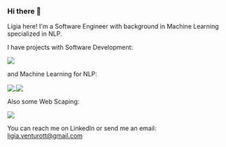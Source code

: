 ### Hi there 👋

Lígia here!
I'm a Software Engineer with background in Machine Learning specialized in NLP.


I have projects with Software Development:

<img align="center" src="https://github-readme-stats.vercel.app/api/pin?username=ligiaiv&repo=Module02_GS08&theme=swift" />

<!-- <a href="https://github.com/ligiaiv/ligiaiv">
  <a href="https://github.com/ligiaiv/Module02_GS08">
    <img align="center" src="https://github-readme-stats.vercel.app/api/pin?username=ligiaiv&repo=Module02_GS08" />
  </a>
  <a href="https://github.com/ligiaiv/ligiaiv">
    <img align="center" src="https://github-readme-stats.vercel.app/api/?username=ligiaiv&theme=nightowl" />
  </a>
</a> -->


and Machine Learning for NLP:

<a href="https://github.com/ligiaiv/ligiaiv">
  <a href="https://github.com/ligiaiv/deteccao_odio_DL_dissertacao">
    <img align="center" src="https://github-readme-stats.vercel.app/api/pin?username=ligiaiv&repo=deteccao_odio_DL_dissertacao&theme=swift" />
  </a>
  <a href="https://github.com/ligiaiv/EMTTI-master">
    <img align="center" src="https://github-readme-stats.vercel.app/api/pin?username=ligiaiv&repo=EMTTI-master&theme=swift" />
  </a>
</a>

Also some Web Scaping:

  <a href="https://github.com/ligiaiv/Shopper-Scraper">
    <img align="center" src="https://github-readme-stats.vercel.app/api/pin?username=ligiaiv&repo=Shopper-Scraper&theme=swift" />
  </a>



You can reach me on LinkedIn or send me an email: ligia.venturott@gmail.com

<!-- [![GitHub Streak](https://github-readme-streak-stats.herokuapp.com/?user=DenverCoder1)](https://git.io/streak-stats) -->



<!--
**ligiaiv/ligiaiv** is a ✨ _special_ ✨ repository because its `README.md` (this file) appears on your GitHub profile.

Here are some ideas to get you started:

- 🔭 I’m currently working on ...
- 🌱 I’m currently learning ...
- 👯 I’m looking to collaborate on ...
- 🤔 I’m looking for help with ...
- 💬 Ask me about ...
- 📫 How to reach me: ...
- 😄 Pronouns: ...
- ⚡ Fun fact: ...
-->
